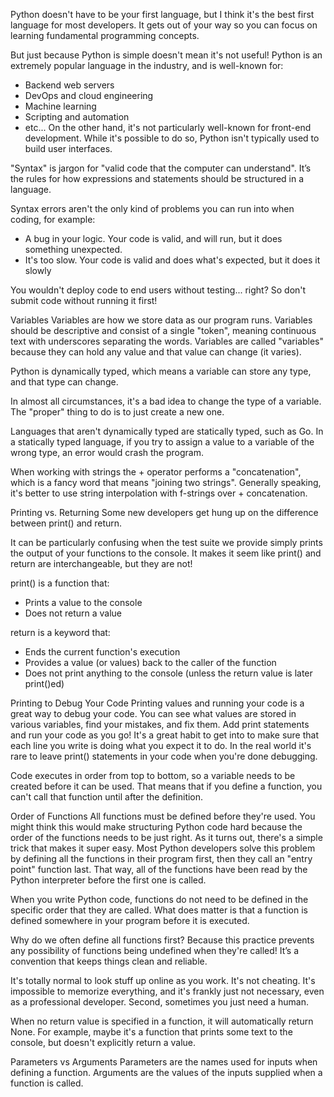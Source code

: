 Python doesn't have to be your first language, but I think it's the best first language for most developers. It gets out of your way so you can focus on learning fundamental programming concepts.

But just because Python is simple doesn't mean it's not useful! Python is an extremely popular language in the industry, and is well-known for:
-	Backend web servers
-	DevOps and cloud engineering
-	Machine learning
-	Scripting and automation
-	etc...
On the other hand, it's not particularly well-known for front-end development. While it's possible to do so, Python isn't typically used to build user interfaces.

"Syntax" is jargon for "valid code that the computer can understand". It’s the rules for how expressions and statements should be structured in a language.

Syntax errors aren't the only kind of problems you can run into when coding, for example:
-	A bug in your logic. Your code is valid, and will run, but it does something unexpected.
-	It's too slow. Your code is valid and does what's expected, but it does it slowly

You wouldn't deploy code to end users without testing... right? So don't submit code without running it first!

Variables
Variables are how we store data as our program runs.
Variables should be descriptive and consist of a single "token", meaning continuous text with underscores separating the words.
Variables are called "variables" because they can hold any value and that value can change (it varies).

Python is dynamically typed, which means a variable can store any type, and that type can change.

In almost all circumstances, it's a bad idea to change the type of a variable. The "proper" thing to do is to just create a new one.

Languages that aren't dynamically typed are statically typed, such as Go. In a statically typed language, if you try to assign a value to a variable of the wrong type, an error would crash the program.

When working with strings the + operator performs a "concatenation", which is a fancy word that means "joining two strings". Generally speaking, it's better to use string interpolation with f-strings over + concatenation.



Printing vs. Returning
Some new developers get hung up on the difference between print() and return.

It can be particularly confusing when the test suite we provide simply prints the output of your functions to the console. It makes it seem like print() and return are interchangeable, but they are not!

print() is a function that:
-	Prints a value to the console
-	Does not return a value

return is a keyword that:
-	Ends the current function's execution
-	Provides a value (or values) back to the caller of the function
-   Does not print anything to the console (unless the return value is later print()ed)



Printing to Debug Your Code
Printing values and running your code is a great way to debug your code. You can see what values are stored in various variables, find your mistakes, and fix them. Add print statements and run your code as you go! It's a great habit to get into to make sure that each line you write is doing what you expect it to do.
In the real world it's rare to leave print() statements in your code when you're done debugging. 

Code executes in order from top to bottom, so a variable needs to be created before it can be used. That means that if you define a function, you can't call that function until after the definition.



Order of Functions
All functions must be defined before they're used.
You might think this would make structuring Python code hard because the order of the functions needs to be just right. As it turns out, there's a simple trick that makes it super easy.
Most Python developers solve this problem by defining all the functions in their program first, then they call an "entry point" function last. That way, all of the functions have been read by the Python interpreter before the first one is called.

When you write Python code, functions do not need to be defined in the specific order that they are called. What does matter is that a function is defined somewhere in your program before it is executed.

Why do we often define all functions first?
Because this practice prevents any possibility of functions being undefined when they're called! It’s a convention that keeps things clean and reliable.



It's totally normal to look stuff up online as you work. It's not cheating. It's impossible to memorize everything, and it's frankly just not necessary, even as a professional developer. Second, sometimes you just need a human. 

When no return value is specified in a function, it will automatically return None. For example, maybe it's a function that prints some text to the console, but doesn't explicitly return a value.

Parameters vs Arguments
Parameters are the names used for inputs when defining a function. Arguments are the values of the inputs supplied when a function is called.

